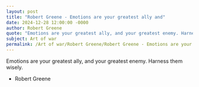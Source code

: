 ```yaml
---
layout: post
title: "Robert Greene - Emotions are your greatest ally and"
date: 2024-12-28 12:00:00 -0000
author: Robert Greene
quote: "Emotions are your greatest ally, and your greatest enemy. Harness them wisely."
subject: Art of war
permalink: /Art of war/Robert Greene/Robert Greene - Emotions are your greatest ally and
---
```


Emotions are your greatest ally, and your greatest enemy. Harness them wisely.

- Robert Greene

